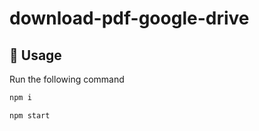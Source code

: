# download-pdf-google-drive

## 🚀 Usage

Run the following command

```sh
npm i
```

```sh
npm start
```
